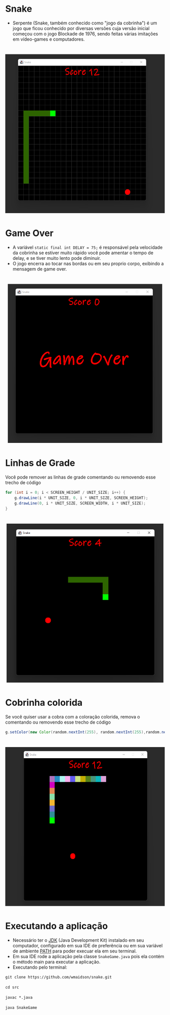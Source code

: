 # Snake

- Serpente (Snake, também conhecido como "jogo da cobrinha") é um jogo que ficou conhecido por diversas versões cuja versão inicial começou com o jogo Blockade de 1976,
sendo feitas várias imitações em vídeo-games e computadores. 

<h1 align="center">
<img alt="snake-1." src=".github/snake-1.png" height="500px" />
</h1>

# Game Over

- A variável  `static final int DELAY = 75;` é responsável pela velocidade da cobrinha se estiver muito rápido você pode amentar o tempo de delay,
e se tiver muito lento pode diminuir.
- O jogo encerra ao tocar nas bordas ou em seu proprio corpo, exibindo a mensagem de game over.

<h1 align="center">
<img alt="gameover." src=".github/gameover.png" height="500px" />
</h1>


# Linhas de Grade
Você pode remover as linhas de grade comentando ou removendo esse trecho de código

```java
for (int i = 0; i < SCREEN_HEIGHT / UNIT_SIZE; i++) {
    g.drawLine(i * UNIT_SIZE, 0, i * UNIT_SIZE, SCREEN_HEIGHT);
    g.drawLine(0, i * UNIT_SIZE, SCREEN_WIDTH, i * UNIT_SIZE);
}
```

<h1 align="center">
<img alt="snake-2." src=".github/snake-2.png" height="500px" />
</h1>

# Cobrinha colorida

 Se você quiser usar a cobra com a coloração colorida, remova o comentando ou removendo esse trecho de código
 
 ```java
 g.setColor(new Color(random.nextInt(255), random.nextInt(255),random.nextInt(255)));
 ```
 
 <h1 align="center">
<img alt="snake-1." src=".github/snake-3.png" height="500px" />
</h1>


 # Executando a aplicação
 
 - Necessário ter o [JDK](https://www.oracle.com/br/java/technologies/javase/javase8-archive-downloads.html) (Java Development Kit) instalado em seu computador,
 configurado em sua IDE de preferência ou em sua variável de ambiente [PATH](https://www.java.com/pt-BR/download/help/path_pt-br.html) para poder execuar ela em seu terminal.
 - Em sua IDE rode a aplicação pela classe `SnakeGame.java` pois ela contém o método main para executar a aplicação.
- Executando pelo terminal:

```
git clone https://github.com/wmaidson/snake.git

cd src

javac *.java

java SnakeGame
```

